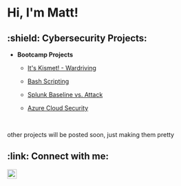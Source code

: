 <h1>Hi, I'm Matt!

<h2>:shield: Cybersecurity Projects:</h2>

- <b>Bootcamp Projects</b>
  - [It's Kismet! - Wardriving](https://github.com/mattdivisconte/ItsKismet)
  - [Bash Scripting](https://github.com/mattdivisconte/BashScripting)
  - [Splunk Baseline vs. Attack](https://github.com/mattdivisconte/SplunkBaselineVsAttack)
  - [Azure Cloud Security](https://github.com/mattdivisconte/CloudSecurity)

     </br>
other projects will be posted soon, just making them pretty
<!--  - [Basic Active Directory](https://github.com/mattdivisconte/ADURL)
 
  
 -->   
<h2> :link: Connect with me:</h2>

[<img align="left" alt="MattDiVisconte | LinkedIn" width="22px" src="https://cdn.jsdelivr.net/npm/simple-icons@v3/icons/linkedin.svg" />][linkedin]

[linkedin]: https://www.linkedin.com/in/matt-divisconte-96b3a2a/
